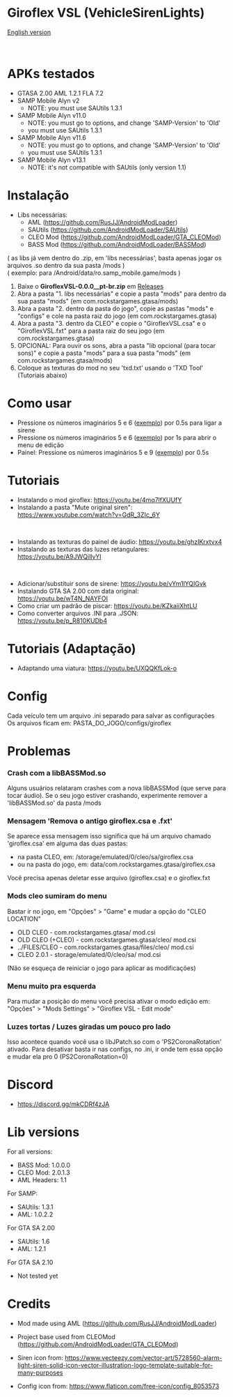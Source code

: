# Giroflex VSL (VehicleSirenLights)

[English version](https://github.com/Danilo1301/GTASA_libGiroflexVSL/blob/v3/README_EN.md)

<br>

<h1>APKs testados</h1>

* GTASA 2.00 AML 1.2.1 FLA 7.2
* SAMP Mobile Alyn v2
  * NOTE: you must use SAUtils 1.3.1
* SAMP Mobile Alyn v11.0
  * NOTE: you must go to options, and change 'SAMP-Version' to 'Old'
  * you must use SAUtils 1.3.1
* SAMP Mobile Alyn v11.6
  * NOTE: you must go to options, and change 'SAMP-Version' to 'Old'
  * you must use SAUtils 1.3.1
* SAMP Mobile Alyn v13.1
  * NOTE: it's not compatible with SAUtils (only version 1.1)

<h1>Instalação</h1>

* Libs necessárias:
  * AML (https://github.com/RusJJ/AndroidModLoader)
  * SAUtils (https://github.com/AndroidModLoader/SAUtils)
  * CLEO Mod (https://github.com/AndroidModLoader/GTA_CLEOMod)
  * BASS Mod (https://github.com/AndroidModLoader/BASSMod)

( as libs já vem dentro do .zip, em 'libs necessárias', basta apenas jogar os arquivos .so dentro da sua pasta /mods )<br>
( exemplo: para /Android/data/ro.samp_mobile.game/mods )<br>

1. Baixe o **GiroflexVSL-0.0.0__pt-br.zip** em [Releases](https://github.com/Danilo1301/GTASA_libGiroflexVSL/releases)
2. Abra a pasta "1. libs necessárias" e copie a pasta "mods" para dentro da sua pasta "mods" (em com.rockstargames.gtasa/mods)
3. Abra a pasta "2. dentro da pasta do jogo", copie as pastas "mods" e "configs" e cole na pasta raiz do jogo (em com.rockstargames.gtasa)
4. Abra a pasta "3. dentro da CLEO" e copie o "GiroflexVSL.csa" e o "GiroflexVSL.fxt" para a pasta raiz do seu jogo (em com.rockstargames.gtasa)
5. OPCIONAL: Para ouvir os sons, abra a pasta "lib opcional (para tocar sons)" e copie a pasta "mods" para a sua pasta "mods" (em com.rockstargames.gtasa/mods)
6. Coloque as texturas do mod no seu 'txd.txt' usando o 'TXD Tool' (Tutoriais abaixo)

<h1>Como usar</h1>

* Pressione os números imaginários 5 e 6 ([exemplo](https://imgur.com/gA8Lfvt)) por 0.5s para ligar a sirene
* Pressione os números imaginários 5 e 6 ([exemplo](https://imgur.com/gA8Lfvt)) por 1s para abrir o menu de edição
* Painel: Pressione os números imaginários 5 e 9 ([exemplo](https://imgur.com/LLddMfg)) por 0.5s

<h1>Tutoriais</h1>

* Instalando o mod giroflex: https://youtu.be/4mq7lfXUUfY
* Instalando a pasta "Mute original siren": https://www.youtube.com/watch?v=GdR_3ZIc_6Y

<br>

* Instalando as texturas do painel de áudio: https://youtu.be/ghzIKrxtvx4
* Instalando as texturas das luzes retangulares: https://youtu.be/A9JWQilIvYI

<br>

* Adicionar/substituir sons de sirene: https://youtu.be/vYm1lYQIGvk
* Instalando GTA SA 2.00 com data original: https://youtu.be/wT4N_NAYFOI
* Como criar um padrão de piscar: https://youtu.be/KZkaiiXhtLU
* Como converter arquivos .INI para .JSON: https://youtu.be/p_R810KUDb4

<h1>Tutoriais (Adaptação)</h1>

* Adaptando uma viatura: https://youtu.be/UXQQKfLok-o

<h1>Config</h1>

Cada veículo tem um arquivo .ini separado para salvar as configurações<br>
Os arquivos ficam em: PASTA_DO_JOGO/configs/giroflex

<h1>Problemas</h1>

<h3>Crash com a libBASSMod.so</h3>

Alguns usuários relataram crashes com a nova libBASSMod (que serve para tocar áudio). Se o seu jogo estiver crashando, experimente remover a 'libBASSMod.so' da pasta /mods

<h3>Mensagem 'Remova o antigo giroflex.csa e .fxt'</h3>

Se aparece essa mensagem isso significa que há um arquivo chamado 'giroflex.csa' em alguma das duas pastas:

* na pasta CLEO, em: /storage/emulated/0/cleo/sa/giroflex.csa
* ou na pasta do jogo, em: data/com.rockstargames.gtasa/giroflex.csa

Você precisa apenas deletar esse arquivo (giroflex.csa) e o giroflex.fxt

<h3>Mods cleo sumiram do menu</h3>

Bastar ir no jogo, em "Opções" > "Game" e mudar a opção do "CLEO LOCATION"<br>

* OLD CLEO - com.rockstargames.gtasa/ mod.csi
* OLD CLEO (+CLEO) - com.rockstargames.gtasa/cleo/ mod.csi
* ../FILES/CLEO - com.rockstargames.gtasa/files/cleo/ mod.csi
* CLEO 2.0.1 - storage/emulated/0/cleo/sa/ mod.csi

(Não se esqueça de reiniciar o jogo para aplicar as modificações)

<h3>Menu muito pra esquerda</h3>

Para mudar a posição do menu você precisa ativar o modo edição em: "Opções" > "Mods Settings" > "Giroflex VSL - Edit mode"

<h3>Luzes tortas / Luzes giradas um pouco pro lado</h3>

Isso acontece quando você usa o libJPatch.so com o 'PS2CoronaRotation' ativado. Para desativar basta ir nas configs, no .ini, ir onde tem essa opção e mudar ela pro 0 (PS2CoronaRotation=0)

<h1>Discord</h1>

* https://discord.gg/mkCDRf4zJA

<h1>Lib versions</h1>

For all versions:
* BASS Mod: 1.0.0.0
* CLEO Mod: 2.0.1.3
* AML Headers: 1.1

For SAMP:
* SAUtils: 1.3.1
* AML: 1.0.2.2

For GTA SA 2.00
* SAUtils: 1.6
* AML: 1.2.1

For GTA SA 2.10
* Not tested yet

<h1>Credits</h1>

* Mod made using AML (https://github.com/RusJJ/AndroidModLoader)

* Project base used from CLEOMod (https://github.com/AndroidModLoader/GTA_CLEOMod)
  
* Siren icon from: https://www.vecteezy.com/vector-art/5728560-alarm-light-siren-solid-icon-vector-illustration-logo-template-suitable-for-many-purposes

* Config icon from: https://www.flaticon.com/free-icon/config_8053573
